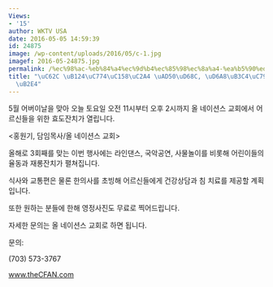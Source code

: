 ```yaml
---
Views:
- '15'
author: WKTV USA
date: 2016-05-05 14:59:39
id: 24875
image: /wp-content/uploads/2016/05/c-1.jpg
imagef: 2016-05-24875.jpg
permalink: /%ec%98%ac-%eb%84%a4%ec%9d%b4%ec%85%98%ec%8a%a4-%ea%b5%90%ed%9a%8c-%ed%9a%a8%eb%8f%84%ec%9e%94%ec%b9%98-%ec%97%b0%eb%8b%a4/
title: "\uC62C \uB124\uC774\uC158\uC2A4 \uAD50\uD68C, \uD6A8\uB3C4\uC794\uCE58 \uC5F0\
  \uB2E4"
---
```


5월 어버이날을 맞아 오늘 토요일 오전 11시부터 오후 2시까지 올 네이션스 교회에서 어르신들을 위한 효도잔치가 열립니다.

<홍원기, 담임목사/올 네이션스 교회>

올해로 3회째를 맞는 이번 행사에는 라인댄스, 국악공연, 사물놀이를 비롯해 어린이들의 율동과 재롱잔치가 펼쳐집니다.

식사와 교통편은 물론 한의사를 초빙해 어르신들에게 건강상담과 침 치료를 제공할 계획입니다.

또한 원하는 분들에 한해 영정사진도 무료로 찍어드립니다.

자세한 문의는 올 네이션스 교회로 하면 됩니다.

문의:

(703) 573-3767

www.theCFAN.com